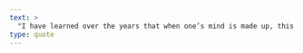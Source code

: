 ```yaml
---
text: >
  "I have learned over the years that when one’s mind is made up, this diminishes fear. Knowing what must be done does away with fear." - Rosa Parks
type: quote
---
```

